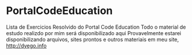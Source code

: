 # PortalCodeEducation
Lista de Exercicios Resolvido do Portal Code Education
Todo o material de estudo realizdo por mim será disponibilizado aqui
Provavelmente estarei disponibilizando arquivos, sites prontos e outros materiais em meu site, http://dyego.info
